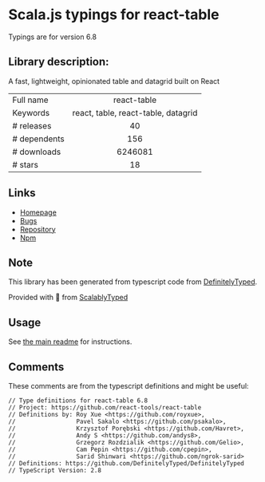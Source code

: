 
# Scala.js typings for react-table

Typings are for version 6.8

## Library description:
A fast, lightweight, opinionated table and datagrid built on React

|                    |                 |
| ------------------ | :-------------: |
| Full name          | react-table |
| Keywords           | react, table, react-table, datagrid |
| # releases         | 40 |
| # dependents       | 156 |
| # downloads        | 6246081 |
| # stars            | 18 |

## Links
- [Homepage](https://github.com/react-tools/react-table#readme)
- [Bugs](https://github.com/react-tools/react-table/issues)
- [Repository](https://github.com/react-tools/react-table)
- [Npm](https://www.npmjs.com/package/react-table)
    


## Note
This library has been generated from typescript code from [DefinitelyTyped](https://definitelytyped.org).

Provided with :purple_heart: from [ScalablyTyped](https://github.com/oyvindberg/ScalablyTyped)

## Usage
See [the main readme](../../readme.md) for instructions.

## Comments

These comments are from the typescript definitions and might be useful:
```
// Type definitions for react-table 6.8
// Project: https://github.com/react-tools/react-table
// Definitions by: Roy Xue <https://github.com/royxue>,
//                 Pavel Sakalo <https://github.com/psakalo>,
//                 Krzysztof Porębski <https://github.com/Havret>,
//                 Andy S <https://github.com/andys8>,
//                 Grzegorz Rozdzialik <https://github.com/Gelio>,
//                 Cam Pepin <https://github.com/cpepin>,
//                 Sarid Shinwari <https://github.com/ngrok-sarid>
// Definitions: https://github.com/DefinitelyTyped/DefinitelyTyped
// TypeScript Version: 2.8

```


